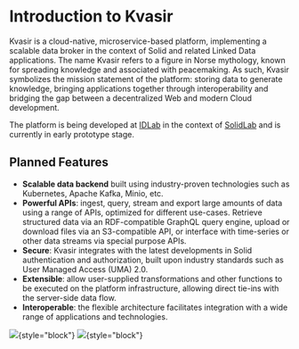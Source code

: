 # Introduction to Kvasir

Kvasir is a cloud-native, microservice-based platform, implementing a scalable data broker in the context of Solid and
related Linked Data applications. The name Kvasir refers to a figure in Norse mythology, known for spreading knowledge
and associated with peacemaking. As such, Kvasir symbolizes the mission statement of the platform: storing data to
generate knowledge, bringing applications together through interoperability and bridging the gap between a decentralized
Web and modern Cloud development.

The platform is being developed at [IDLab](https://idlab.technology) in the context of [SolidLab](https://solidlab.be)
and is currently in early prototype stage.

## Planned Features

* **Scalable data backend** built using industry-proven technologies such as Kubernetes, Apache Kafka, Minio, etc.
* **Powerful APIs**: ingest, query, stream and export large amounts of data using a range of APIs, optimized for
  different use-cases. Retrieve structured data via an RDF-compatible GraphQL query engine, upload or download files via
  an S3-compatible API, or interface with time-series or other data streams via special purpose APIs.
* **Secure**: Kvasir integrates with the latest developments in Solid authentication and authorization, built upon
  industry standards such as User Managed Access (UMA) 2.0.
* **Extensible**: allow user-supplied transformations and other functions to be executed on the platform infrastructure,
  allowing direct tie-ins with the server-side data flow.
* **Interoperable**: the flexible architecture facilitates integration with a wide range of applications and
  technologies.

![](idlab.png){style="block"} ![](imec_ugent.png){style="block"}